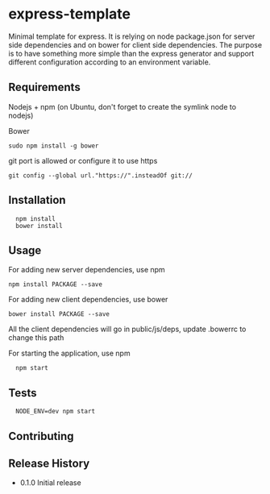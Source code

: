 # express-template
Minimal template for express.
It is relying on node package.json for server side dependencies and on bower for client side dependencies.
The purpose is to have something more simple than the express generator and support different configuration according to an environment variable.

## Requirements

Nodejs + npm (on Ubuntu, don't forget to create the symlink node to nodejs)

Bower
```
sudo npm install -g bower
```

git port is allowed or configure it to use https

```
git config --global url."https://".insteadOf git://
```

## Installation

```
  npm install
  bower install
```

## Usage

For adding new server dependencies, use npm
```
npm install PACKAGE --save
```

For adding new client dependencies, use bower
```
bower install PACKAGE --save
```
All the client dependencies will go in public/js/deps, update .bowerrc to change this path

For starting the application, use npm
```
  npm start
```

## Tests

```
  NODE_ENV=dev npm start
```

## Contributing


## Release History

* 0.1.0 Initial release
